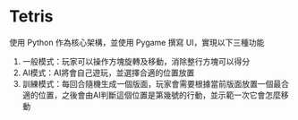 # Tetris
使用 Python 作為核心架構，並使用 Pygame 撰寫 UI，實現以下三種功能
1. 一般模式：玩家可以操作方塊旋轉及移動，消除整行方塊可以得分
2. AI模式：AI將會自己遊玩，並選擇合適的位置放置
3. 訓練模式：每回合隨機生成一個版面，玩家會需要根據當前版面放置一個最合適的位置，之後會由AI判斷這個位置是第幾號的行動，並示範一次它會怎麼移動